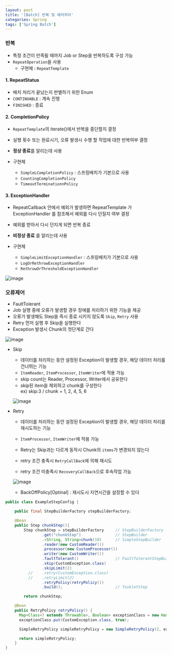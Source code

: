 ```yaml
---
layout: post
title: '[Batch] 반복 및 에러처리'
categories: Spring
tags: ['Spring Batch']
---
```


### 반복
- 특정 조건이 만족될 때까지 Job or Step을 반복하도록 구성 가능
- `RepeatOperation`을 사용
  - 구현체 : `RepeatTemplate`

#### 1. RepeatStatus
- 배치 처리가 끝났는지 판별하기 위한 Enum
- `CONTINUABLE` : 계속 진행
- `FINISHED` : 종료


#### 2. CompletionPolicy
- `RepeatTemplate`의 iterate()에서 반복을 중단할지 결정
- 실행 횟수 또는 완료시기, 오류 발생시 수행 할 작업에 대한 반복여부 결정
- **정상 종료**를 알리는데 사용

- 구현체
  - `SimpleLCompletionPolicy` : 스프링배치가 기본으로 사용
  - `CountingCompletionPolicy` 
  - `TimeoutTerminationnPolicy` 


#### 3. ExceptionHandler
- RepeatCallback 안에서 예외가 발생하면 RepeatTemplate 가 ExceptionHandler 를 참조해서 예외를 다시 던질지 여부 결정
- 예외를 받아서 다시 던지게 되면 반복 종료
- **비정상 종료** 를 알리는데 사용

- 구현체
  - `SimpleLimitExceptionHandler` : 스프링배치가 기본으로 사용
  - `LogOrRethrowExceptionHandler`
  - `RethrowOrThresholdExceptionHandler`

![image](https://user-images.githubusercontent.com/109575750/235282812-e9e6a7a8-b23f-4340-81a2-2b607bb786bd.png)


### 오류제어
- FaultTolerant
- Job 실행 중에 오류가 발생할 경우 장애를 처리하기 위한 기능을 제공
- 오류가 발생해도 Step을 즉시 종료 시키지 않도록 `Skip`, `Retry` 사용 
- Retry 먼저 실행 후 Skip을 실행한다
- Exception 발생시 Chunk의 첫단계로 간다

![image](https://user-images.githubusercontent.com/109575750/235405685-0a200c99-016d-4ab4-91ba-1120db281762.png)

- Skip
  - 데이터를 처리하는 동안 설정된 Exception이 발생할 경우, 해당 데이터 처리를 건너뛰는 기능
  - `ItemReader`, `ItemProcessor`, `ItemWriter`에 적용 가능
  - skip count는 Reader, Processor, Writer에서 공유한다
  - skip된 item을 제외하고 chunk를 구성한다  
    ex) skip:3 / chunk = 1, 2, 4, 5, 6

  ![image](https://user-images.githubusercontent.com/109575750/235409398-6f8f6990-117c-4739-94b9-db7213010207.png)

- Retry
  - 데이터를 처리하는 동안 설정된 Exception이 발생할 경우, 해당 데이터 처리를 재시도하는 기능
  - `ItemProcessor`, `ItemWriter`에 적용 가능
  - Retry는 Skip과는 다르게 동작시 Chunk의 `items`가 변경되지 않는다
  
  - retry 조건 충족시 `RetryCallBack`에 의해 재시도
  - retry 조건 미충족시 `RecoveryCallBack`으로 후속작업 가능

  ![image](https://user-images.githubusercontent.com/109575750/235409453-abdc19eb-ff6e-40c1-b094-0fa966337554.png)

  - BackOffPolicy[Optinal] : 재시도시 지연시간을 설정할 수 있다 

```java
public class ExampleStepConfig {

    public final StepBuilderFactory stepBuilderFactory;

    @Bean
    public Step chunkStep(){
        Step chunkStep = stepBuilderFactory     // StepBuilderFactory
                .get("chunkStep")               // StepBuilder
                .<String, String>chunk(10)      // SimpleStepBuilder
                .reader(new CustomReader())
                .processor(new CustomProcessor())
                .writer(new CustomWriter())
                .faultTolerant()                // FaultTolerantStepBuilder
                .skip(CustomException.class)
                .skipLimit(2)
          //    .retry(CustomException.class)
          //    .retryLimit(2)
                .retryPolicy(retryPolicy())
                .build();                       // TaskletStep

        return chunkStep;

    @Bean
    public RetryPolicy retryPolicy() {
      Map<Class<? extends Throwable>, Boolean> exceptionClass = new HashMap<>();
      exceptionClass.put(CustomException.class, true);

      SimpleRetryPolicy simpleRetryPolicy = new SimpleRetryPolicy(2, exceptionClass);

      return simpleRetryPolicy;
    }
}
```